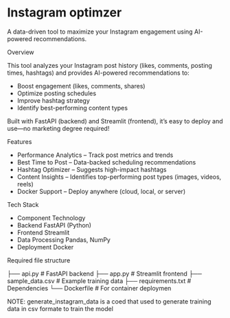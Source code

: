 # Instagram optimzer
A data-driven tool to maximize your Instagram engagement using AI-powered recommendations.

 Overview
 
This tool analyzes your Instagram post history (likes, comments, posting times, hashtags) and provides AI-powered recommendations to:
- Boost engagement (likes, comments, shares)
- Optimize posting schedules
- Improve hashtag strategy
- Identify best-performing content types

Built with FastAPI (backend) and Streamlit (frontend), it’s easy to deploy and use—no marketing degree required!

 Features
- Performance Analytics – Track post metrics and trends
- Best Time to Post – Data-backed scheduling recommendations
- Hashtag Optimizer – Suggests high-impact hashtags
- Content Insights – Identifies top-performing post types (images, videos, reels)
- Docker Support – Deploy anywhere (cloud, local, or server)

 Tech Stack
 
- Component	Technology
- Backend	FastAPI (Python)
- Frontend	Streamlit
- Data Processing	Pandas, NumPy
- Deployment	Docker

Required file structure 

├── api.py            # FastAPI backend
├── app.py            # Streamlit frontend
├── sample_data.csv   # Example training data
├── requirements.txt  # Dependencies
└── Dockerfile        # For container deploymen

NOTE: generate_instagram_data is a coed that used to generate training data in csv formate to train the model
